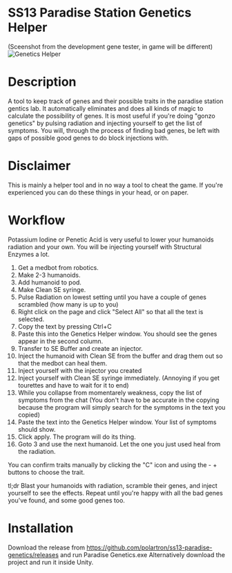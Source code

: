 # SS13 Paradise Station Genetics Helper 

(Sceenshot from the development gene tester, in game will be different)
![Genetics Helper](https://i.imgur.com/jdrSn2J.png)

# Description

A tool to keep track of genes and their possible traits in the paradise station gentics lab. It automatically eliminates and does all kinds of magic to calculate the possibility of genes. 
It is most useful if you're doing "gonzo genetics" by pulsing radiation and injecting yourself to get the list of symptoms. 
You will, through the process of finding bad genes, be left with gaps of possible good genes to do block injections with. 

# Disclaimer
This is mainly a helper tool and in no way a tool to cheat the game. If you're experienced you can do these things in your head, or on paper.

# Workflow

Potassium Iodine or Penetic Acid is very useful to lower your humanoids radiation and your own. You will be injecting yourself with Structural Enzymes a lot.


1. Get a medbot from robotics.
2. Make 2-3 humanoids.
3. Add humanoid to pod.
4. Make Clean SE syringe.
5. Pulse Radiation on lowest setting until you have a couple of genes scrambled (how many is up to you)
6. Right click on the page and click "Select All" so that all the text is selected.
7. Copy the text by pressing Ctrl+C
8. Paste this into the Genetics Helper window. You should see the genes appear in the second column. 
9. Transfer to SE Buffer and create an injector.
10. Inject the humanoid with Clean SE from the buffer and drag them out so that the medbot can heal them.
11. Inject yourself with the injector you created
12. Inject yourself with Clean SE syringe immediately. (Annoying if you get tourettes and have to wait for it to end)
12. While you collapse from momentarely weakness, copy the list of symptoms from the chat (You don't have to be accurate in the copying because the program will simply search for the symptoms in the text you copied)
13. Paste the text into the Genetics Helper window. Your list of symptoms should show.
14. Click apply. The program will do its thing.
15. Goto 3 and use the next humanoid. Let the one you just used heal from the radiation.

You can confirm traits manually by clicking the "C" icon and using the - + buttons to choose the trait. 

tl;dr Blast your humanoids with radiation, scramble their genes, and inject yourself to see the effects. 
Repeat until you're happy with all the bad genes you've found, and some good genes too. 

# Installation

Download the release from https://github.com/polartron/ss13-paradise-genetics/releases and run Paradise Genetics.exe
Alternatively download the project and run it inside Unity.
